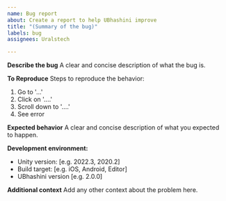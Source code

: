 ```yaml
---
name: Bug report
about: Create a report to help UBhashini improve
title: "(Summary of the bug)"
labels: bug
assignees: Uralstech

---
```


**Describe the bug**
A clear and concise description of what the bug is.

**To Reproduce**
Steps to reproduce the behavior:
1. Go to '...'
2. Click on '....'
3. Scroll down to '....'
4. See error

**Expected behavior**
A clear and concise description of what you expected to happen.

**Development environment:**
 - Unity version: [e.g. 2022.3, 2020.2]
 - Build target: [e.g. iOS, Android, Editor]
 - UBhashini version [e.g. 2.0.0]

**Additional context**
Add any other context about the problem here.
